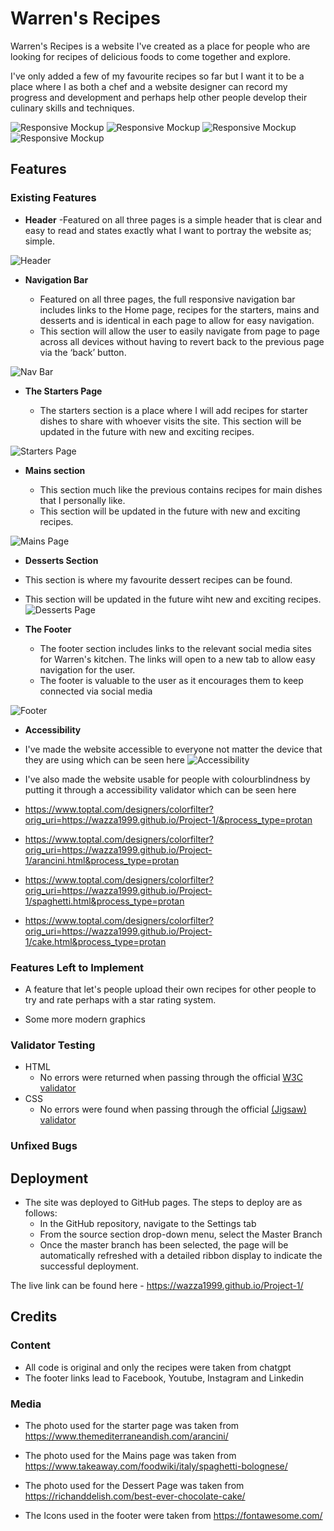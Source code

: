 # Warren's Recipes

Warren's Recipes is a website I've created as a place for people who are looking for recipes of delicious foods to come together and explore.

I've only added a few of my favourite recipes so far but I want it to be a place where I as both a chef and a website designer can record my progress and development and perhaps help other people develop their culinary skills and techniques.

![Responsive Mockup](https://github.com/Wazza1999/Project-1/blob/main/assets/media/index-mockup.JPG)
![Responsive Mockup](https://github.com/Wazza1999/Project-1/blob/main/assets/media/arancini-mockup.JPG)
![Responsive Mockup](https://github.com/Wazza1999/Project-1/blob/main/assets/media/spagbol-mockup.JPG)
![Responsive Mockup](https://github.com/Wazza1999/Project-1/blob/main/assets/media/cake-mockup.JPG)

## Features

### Existing Features

- **Header**
-Featured on all three pages is a simple header that is clear and easy to read and states exactly what I want to portray the website as; simple.

![Header](https://github.com/Wazza1999/Project-1/blob/main/assets/media/header.JPG)

- **Navigation Bar**

  - Featured on all three pages, the full responsive navigation bar includes links to the Home page, recipes for the starters, mains and desserts and is identical in each page to allow for easy navigation.
  - This section will allow the user to easily navigate from page to page across all devices without having to revert back to the previous page via the ‘back’ button.

![Nav Bar]((https://github.com/Wazza1999/Project-1/blob/main/assets/media/nav-bar.JPG))

- **The Starters Page**

  - The starters section is a place where I will add recipes for starter dishes to share with whoever visits the site.
    This section will be updated in the future with new and exciting recipes.

![Starters Page](https://github.com/Wazza1999/Project-1/blob/main/assets/media/starters.png)

- **Mains section**

  - This section much like the previous contains recipes for main dishes that I personally like.
  - This section will be updated in the future with new and exciting recipes.

![Mains Page](https://github.com/Wazza1999/Project-1/blob/main/assets/media/mains.png)

- **Desserts Section**

- This section is where my favourite dessert recipes can be found.
- This section will be updated in the future wiht new and exciting recipes.
  ![Desserts Page](https://github.com/Wazza1999/Project-1/blob/main/assets/media/dessert.png)

- **The Footer**

  - The footer section includes links to the relevant social media sites for Warren's kitchen. The links will open to a new tab to allow easy navigation for the user.
  - The footer is valuable to the user as it encourages them to keep connected via social media

![Footer](https://github.com/Wazza1999/Project-1/blob/main/assets/media/footer.png)

- **Accessibility**

- I've made the website accessible to everyone not matter the device that they are using which can be seen here
  ![Accessibility](https://github.com/Wazza1999/Project-1/blob/main/assets/media/mockup.png)

- I've also made the website usable for people with colourblindness by putting it through a accessibility validator which can be seen here
- https://www.toptal.com/designers/colorfilter?orig_uri=https://wazza1999.github.io/Project-1/&process_type=protan
- https://www.toptal.com/designers/colorfilter?orig_uri=https://wazza1999.github.io/Project-1/arancini.html&process_type=protan
- https://www.toptal.com/designers/colorfilter?orig_uri=https://wazza1999.github.io/Project-1/spaghetti.html&process_type=protan
- https://www.toptal.com/designers/colorfilter?orig_uri=https://wazza1999.github.io/Project-1/cake.html&process_type=protan

### Features Left to Implement

- A feature that let's people upload their own recipes for other people to try and rate perhaps with a star rating system.

- Some more modern graphics

### Validator Testing

- HTML
  - No errors were returned when passing through the official [W3C validator](https://github.com/Wazza1999/Project-1/blob/main/assets/media/w3c.png)
- CSS
  - No errors were found when passing through the official [(Jigsaw) validator](https://github.com/Wazza1999/Project-1/blob/main/assets/media/cssw3c.png)

### Unfixed Bugs

## Deployment

- The site was deployed to GitHub pages. The steps to deploy are as follows:
  - In the GitHub repository, navigate to the Settings tab
  - From the source section drop-down menu, select the Master Branch
  - Once the master branch has been selected, the page will be automatically refreshed with a detailed ribbon display to indicate the successful deployment.

The live link can be found here - https://wazza1999.github.io/Project-1/

## Credits

### Content

- All code is original and only the recipes were taken from chatgpt
- The footer links lead to Facebook, Youtube, Instagram and Linkedin

### Media

- The photo used for the starter page was taken from https://www.themediterraneandish.com/arancini/
- The photo used for the Mains page was taken from https://www.takeaway.com/foodwiki/italy/spaghetti-bolognese/
- The photo used for the Dessert Page was taken from https://richanddelish.com/best-ever-chocolate-cake/

- The Icons used in the footer were taken from https://fontawesome.com/
